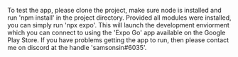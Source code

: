 To test the app, please clone the project, make sure node is installed and run 'npm install' in the project directory. Provided all modules were installed, you can simply run 'npx expo'. This will launch the development enviorment which you can connect to using the 'Expo Go' app available on the Google Play Store. If you have problems getting the app to run, then please contact me on discord at the handle 'samsonsin#6035'.
